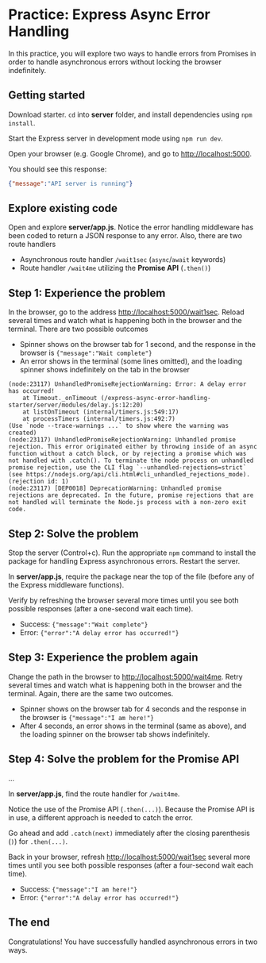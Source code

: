 # Practice: Express Async Error Handling

In this practice, you will explore two ways to handle errors from Promises in
order to handle asynchronous errors without locking the browser indefinitely.

## Getting started

Download starter. `cd` into __server__ folder, and install dependencies using
`npm install`.

Start the Express server in development mode using `npm run dev`.

Open your browser (e.g. Google Chrome), and go to
[http://localhost:5000][localhost].

You should see this response:

```json
{"message":"API server is running"}
```

## Explore existing code

Open and explore __server/app.js__. Notice the error handling middleware has
been coded to return a JSON response to any error. Also, there are two route
handlers

* Asynchronous route handler `/wait1sec` (`async`/`await` keywords)
* Route handler `/wait4me` utilizing the **Promise API** (`.then()`)

## Step 1: Experience the problem

In the browser, go to the address [http://localhost:5000/wait1sec][wait1sec].
Reload several times and watch what is happening both in the browser and the
terminal. There are two possible outcomes

* Spinner shows on the browser tab for 1 second, and the response in the browser
  is `{"message":"Wait complete"}`
* An error shows in the terminal (some lines omitted), and the loading spinner 
  shows indefinitely on the tab in the browser
```plaintext
(node:23117) UnhandledPromiseRejectionWarning: Error: A delay error has occurred!
    at Timeout._onTimeout (/express-async-error-handling-starter/server/modules/delay.js:12:20)
    at listOnTimeout (internal/timers.js:549:17)
    at processTimers (internal/timers.js:492:7)
(Use `node --trace-warnings ...` to show where the warning was created)
(node:23117) UnhandledPromiseRejectionWarning: Unhandled promise rejection. This error originated either by throwing inside of an async function without a catch block, or by rejecting a promise which was not handled with .catch(). To terminate the node process on unhandled promise rejection, use the CLI flag `--unhandled-rejections=strict` (see https://nodejs.org/api/cli.html#cli_unhandled_rejections_mode). (rejection id: 1)
(node:23117) [DEP0018] DeprecationWarning: Unhandled promise rejections are deprecated. In the future, promise rejections that are not handled will terminate the Node.js process with a non-zero exit code.
```

## Step 2: Solve the problem 

Stop the server (Control+c). Run the appropriate `npm` command to install the
package for handling Express asynchronous errors. Restart the server.

In __server/app.js__, require the package near the top of the file (before any
of the Express middleware functions).

Verify by refreshing the browser several more times until you see both possible 
responses (after a one-second wait each time).

* Success: `{"message":"Wait complete"}`
* Error: `{"error":"A delay error has occurred!"}`

## Step 3: Experience the problem again

Change the path in the browser to [http://localhost:5000/wait4me][wait4me].
Retry several times and watch what is happening both in the browser and the
terminal. Again, there are the same two outcomes.

* Spinner shows on the browser tab for 4 seconds and the response in the browser
  is `{"message":"I am here!"}`
* After 4 seconds, an error shows in the terminal (same as above), and the
  loading spinner on the browser tab shows indefinitely.

## Step 4: Solve the problem for the Promise API

...

In __server/app.js__, find the route handler for `/wait4me`.

Notice the use of the Promise API (`.then(...)`). Because the Promise API is in
use, a different approach is needed to catch the error.

Go ahead and add `.catch(next)` immediately after the closing parenthesis (`)`)
for `.then(...)`.

Back in your browser, refresh [http://localhost:5000/wait1sec][wait1sec] several
more times until you see both possible responses (after a four-second wait each
time).

* Success: `{"message":"I am here!"}`
* Error: `{"error":"A delay error has occurred!"}`

## The end

Congratulations! You have successfully handled asynchronous errors in two ways.


[localhost]: http://localhost:5000
[wait1sec]: http://localhost:5000/wait1sec
[wait4me]: http://localhost:5000/wait4me